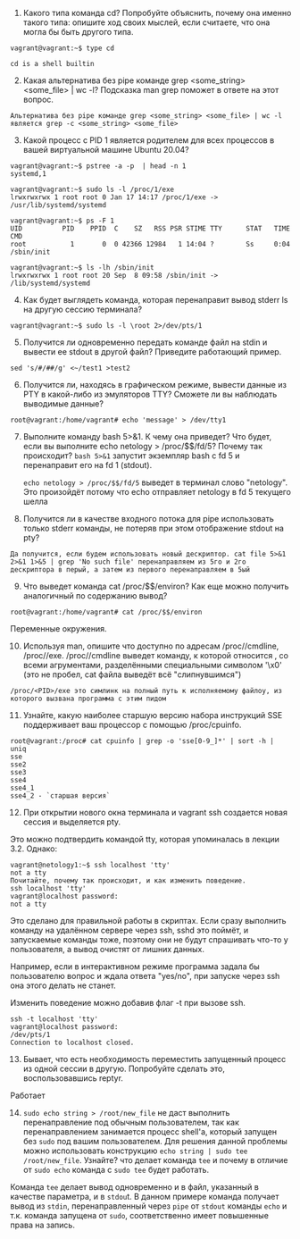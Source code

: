 1. Какого типа команда cd? Попробуйте объяснить, почему она именно такого типа: опишите ход своих мыслей, 
если считаете, что она могла бы быть другого типа.
```
vagrant@vagrant:~$ type cd

cd is a shell builtin
```

2. Какая альтернатива без pipe команде grep <some_string> <some_file> | wc -l?
Подсказка
man grep поможет в ответе на этот вопрос.
```
Альтернатива без pipe команде grep <some_string> <some_file> | wc -l является grep -c <some_string> <some_file>
```
3. Какой процесс с PID 1 является родителем для всех процессов в вашей виртуальной машине Ubuntu 20.04?
```
vagrant@vagrant:~$ pstree -a -p  | head -n 1
systemd,1
```
```
vagrant@vagrant:~$ sudo ls -l /proc/1/exe
lrwxrwxrwx 1 root root 0 Jan 17 14:17 /proc/1/exe -> /usr/lib/systemd/systemd
```
```
vagrant@vagrant:~$ ps -F 1
UID          PID    PPID  C    SZ   RSS PSR STIME TTY      STAT   TIME CMD
root           1       0  0 42366 12984   1 14:04 ?        Ss     0:04 /sbin/init
```
```
vagrant@vagrant:~$ ls -lh /sbin/init
lrwxrwxrwx 1 root root 20 Sep  8 09:58 /sbin/init -> /lib/systemd/systemd
```
4. Как будет выглядеть команда, которая перенаправит вывод stderr ls на другую сессию терминала?
```
vagrant@vagrant:~$ sudo ls -l \root 2>/dev/pts/1
```

5. Получится ли одновременно передать команде файл на stdin и вывести ее stdout в другой файл? Приведите работающий пример.

```
sed 's/#/##/g' <~/test1 >test2
```

6. Получится ли, находясь в графическом режиме, вывести данные из PTY в какой-либо из эмуляторов TTY? Сможете ли вы наблюдать выводимые данные?
```
root@vagrant:/home/vagrant# echo 'message' > /dev/tty1
```

7. Выполните команду bash 5>&1. К чему она приведет? Что будет, если вы выполните echo netology > /proc/$$/fd/5? Почему так происходит?
   `bash 5>&1` запустит экземпляр bash с fd 5 и перенаправит его на fd 1 (stdout).

   `echo netology > /proc/$$/fd/5` выведет в терминал слово "netology". Это произойдёт потому что echo отправляет netology в fd 5 текущего шелла 

8. Получится ли в качестве входного потока для pipe использовать только stderr команды, не потеряв при этом отображение stdout на pty?
 
```
Да получится, если будем использовать новый дескриптор. cat file 5>&1 2>&1 1>&5 | grep 'No such file' перенаправляем из 5го и 2го дескриптора в перый, а затем из первого перенаправляем в 5ый
```

9. Что выведет команда cat /proc/$$/environ? Как еще можно получить аналогичный по содержанию вывод?

```
root@vagrant:/home/vagrant# cat /proc/$$/environ
```
Переменные окружения.

10. Используя man, опишите что доступно по адресам /proc/<PID>/cmdline, /proc/<PID>/exe.
/proc/<PID>/cmdline выведет команду, к которой относится , со всеми агрументами, разделёнными специальными символом '\x0' (это не пробел, cat файла выведёт всё "слипнувшимся")

```
/proc/<PID>/exe это симлинк на полный путь к исполняемому файлоу, из которого вызвана программа с этим пидом
```

11. Узнайте, какую наиболее старшую версию набора инструкций SSE поддерживает ваш процессор с помощью /proc/cpuinfo.
```
root@vagrant:/proc# cat cpuinfo | grep -o 'sse[0-9_]*' | sort -h | uniq
sse
sse2
sse3
sse4
sse4_1
sse4_2 - `старшая версия`
```
12. При открытии нового окна терминала и vagrant ssh создается новая сессия и выделяется pty.

Это можно подтвердить командой tty, которая упоминалась в лекции 3.2.
Однако:
```
vagrant@netology1:~$ ssh localhost 'tty'
not a tty
Почитайте, почему так происходит, и как изменить поведение.
ssh localhost 'tty'
vagrant@localhost password:
not a tty
```
Это сделано для правильной работы в скриптах. Если сразу выполнить команду на удалённом сервере через ssh, sshd это поймёт, и запускаемые команды тоже, 
поэтому они не будут спрашивать что-то у пользователя, а вывод очистят от лишних данных.

Например, если в интерактивном режиме программа задала бы пользователю вопрос и ждала ответа "yes/no", при запуске через ssh она этого делать не станет.

Изменить поведение можно добавив флаг -t при вызове ssh.

```
ssh -t localhost 'tty'
vagrant@localhost password:
/dev/pts/1
Connection to localhost closed.
```

13. Бывает, что есть необходимость переместить запущенный процесс из одной сессии в другую. Попробуйте сделать это, воспользовавшись reptyr.

Работает

14. `sudo echo string > /root/new_file` не даст выполнить перенаправление под обычным пользователем, так как перенаправлением занимается процесс shell'а,
который запущен без `sudo` под вашим пользователем. Для решения данной проблемы можно использовать конструкцию `echo string | sudo tee /root/new_file`. 
Узнайте? что делает команда `tee` и почему в отличие от `sudo echo` команда с `sudo tee` будет работать.

Команда `tee` делает вывод одновременно и в файл, указанный в качестве параметра, и в `stdou`t. В данном примере команда получает вывод из `stdin`,
перенаправленный через `pipe` от `stdout` команды `echo` и т.к. команда запущена от `sudo`, соответственно имеет повышенные права на запись.

